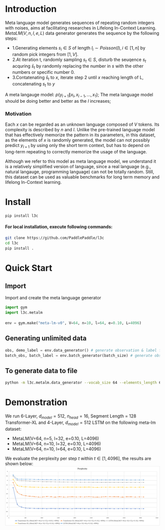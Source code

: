 # Introduction

Meta language model generates sequences of repeating random integers with noises, aims at facilitating researches in Lifelong In-Context Learning.
$MetaLM(V, n, l, e, L)$ data generator generates the sequence by the following steps:

- 1.Generating elements $s_i \in S$ of length $l_i \sim Poisson(l), i\in[1,n]$ by random pick integers from $[1, V]$.
- 2.At iteration t, randomly sampling $s_t \in S$, disturb the seuqence $s_t$ acquring $\bar{s}_t$ by randomly replacing the number in $s$ with the other numbers or specific number 0. 
- 3.Contatenating $\bar{s}_t$ to $x$, iterate step 2 until $x$ reaching length of L, concatenating $s_t$ to $y$

A meta langauge model:  $p(y_{l+1} \| x_{l}, x_{l-1}, ..., x_{1})$;
The meta language model should be doing better and better as the $l$ increases;

### Motivation

Each $x$ can be regarded as an unknown language composed of $V$ tokens. Its complexity is described by $n$ and $l$. Unlike the pre-trained language model that has effectively memorize the pattern in its parameters, in this dataset, as the elements of $x$ is randomly generated, the model can not possibly predict $y_{l+1}$ by using only the short term context, but has to depend on long-term repeating to correctly memorize the usage of the language. <br>

Although we refer to this model as meta language model, we understand it is a relatively simplified version of language, since a real language (e.g., natural langauge, programming language) can not be totally random. Still, this dataset can be used as valuable benchmarks for long term memory and lifelong In-Context learning. <br>

# Install

```bash
pip install l3c
```

#### For local installation, execute following commands:

```bash
git clone https://github.com/PaddlePaddle/l3c
cd l3c
pip install .
```

# Quick Start

## Import

Import and create the meta language generator
```python
import gym
import l3c.metalm

env = gym.make("meta-lm-v0", V=64, n=10, l=64, e=0.10, L=4096)
```

## Generating unlimited data

```python
obs, demo_label = env.data_generator() # generate observation & label for one sample
batch_obs, batch_label = env.batch_generator(batch_size) # generate observations & labels for batch of sample (shape of [batch_size, L])
```

## To generate data to file
```bash
python -m l3c.metalm.data_generator --vocab_size 64 --elements_length 64 --elements_number 10 --error_rate 0.10 --sequence_length 4096 --samples 2 --output file
```

# Demonstration

We run 6-Layer, $d_{model}=512$, $n_{head}=16$, Segment Length = 128 Transformer-XL and 4-Layer, $d_{model}=512$ LSTM on the following meta-lm dataset:

- MetaLM(V=64, n=5, l=32, e=0.10, L=4096) <br>
- MetaLM(V=64, n=10, l=32, e=0.10, L=4096) <br>
- MetaLM(V=64, n=10, l=64, e=0.10, L=4096) <br>

We evaluate the perplexity per step $t$ within $t\in[1, 4096]$, the results are shown below:
<img src="./Perplexity-MetaLM.png" alt="Perplexity against t" title="Perplexity of MetaLM">
